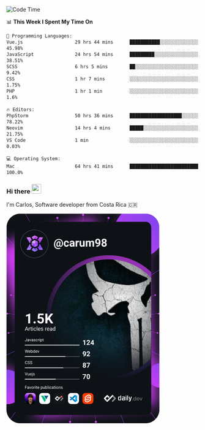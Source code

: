 
<!--START_SECTION:waka-->
![Code Time](http://img.shields.io/badge/Code%20Time-8%2C782%20hrs%2016%20mins-blue)

📊 **This Week I Spent My Time On** 

```text
💬 Programming Languages: 
Vue.js                   29 hrs 44 mins      ███████████░░░░░░░░░░░░░░   45.98% 
JavaScript               24 hrs 54 mins      █████████░░░░░░░░░░░░░░░░   38.51% 
SCSS                     6 hrs 5 mins        ██░░░░░░░░░░░░░░░░░░░░░░░   9.42% 
CSS                      1 hr 7 mins         ░░░░░░░░░░░░░░░░░░░░░░░░░   1.75% 
PHP                      1 hr 1 min          ░░░░░░░░░░░░░░░░░░░░░░░░░   1.6%

🔥 Editors: 
PhpStorm                 50 hrs 36 mins      ███████████████████░░░░░░   78.22% 
Neovim                   14 hrs 4 mins       █████░░░░░░░░░░░░░░░░░░░░   21.75% 
VS Code                  1 min               ░░░░░░░░░░░░░░░░░░░░░░░░░   0.03%

💻 Operating System: 
Mac                      64 hrs 41 mins      █████████████████████████   100.0%

```


<!--END_SECTION:waka-->

### Hi there <img src="https://media.giphy.com/media/hvRJCLFzcasrR4ia7z/giphy.gif" width="25px" height="25px">

I'm Carlos, Software developer from Costa Rica 🇨🇷

<a href="https://app.daily.dev/carum98"><img src="https://github.com/carum98/carum98/blob/main/devcard.svg" width="400" alt="Carlos Umaña Acevedo's Dev Card"/></a>
